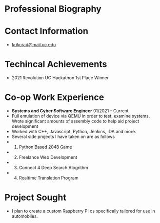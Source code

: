 # Professional Biography
# Contact Information
- krikorad@mail.uc.edu
# Techincal Achievements
- 2021 Revolution UC Hackathon 1st Place Winner
# Co-op Work Experience
- **Systems and Cyber Software Engineer** 01/2021 - Current
- Full emulation of device via QEMU in order to test, examine systems. 
Wrote significant amounts of assembly code to help aid project development
- Worked with C++, Javascript, Python, Jenkins, IDA and more.
- Several side projects I have taken on are as follows
- 1. Python Based 2048 Game
- 2. Freelance Web Development
- 3. Connect 4 Deep Search Alogrithm
- 4. Realtime Translation Program
# Project Sought
- I plan to create a custom Raspberry PI os specifically tailored for use in automobiles.
